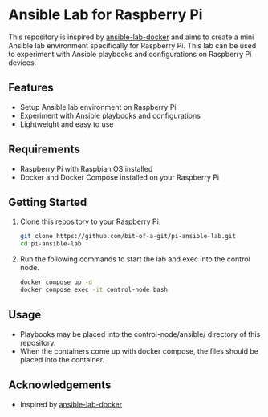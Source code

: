 # Ansible Lab for Raspberry Pi

This repository is inspired by [ansible-lab-docker](https://github.com/LMtx/ansible-lab-docker) and aims to create a mini Ansible lab environment specifically for Raspberry Pi. This lab can be used to experiment with Ansible playbooks and configurations on Raspberry Pi devices.

## Features

- Setup Ansible lab environment on Raspberry Pi
- Experiment with Ansible playbooks and configurations
- Lightweight and easy to use

## Requirements

- Raspberry Pi with Raspbian OS installed
- Docker and Docker Compose installed on your Raspberry Pi

## Getting Started

1. Clone this repository to your Raspberry Pi:
    ```bash
    git clone https://github.com/bit-of-a-git/pi-ansible-lab.git
    cd pi-ansible-lab
    ```

2. Run the following commands to start the lab and exec into the control node.
    ```bash
    docker compose up -d
    docker compose exec -it control-node bash
    ```

## Usage

- Playbooks may be placed into the control-node/ansible/ directory of this repository.
- When the containers come up with docker compose, the files should be placed into the container.

## Acknowledgements

- Inspired by [ansible-lab-docker](https://github.com/LMtx/ansible-lab-docker)
